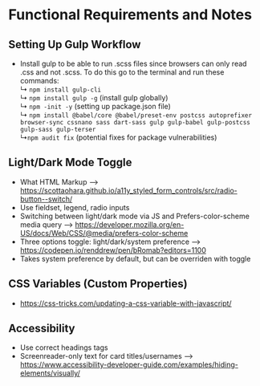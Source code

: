 # Functional Requirements and Notes

## Setting Up Gulp Workflow

- Install gulp to be able to run .scss files since browsers can only read .css and not .scss. To do this go to the terminal and run these commands:
  <br>
  ↳ `npm install gulp-cli`
  <br>
  ↳ `npm install gulp -g` (install gulp globally)
  <br>
  ↳ `npm -init -y` (setting up package.json file)
  <br>
  ↳ `npm install @babel/core @babel/preset-env postcss autoprefixer browser-sync cssnano sass dart-sass gulp gulp-babel gulp-postcss gulp-sass gulp-terser`<br>
  ↳`npm audit fix` (potential fixes for package vulnerabilities)

## Light/Dark Mode Toggle

- What HTML Markup --> https://scottaohara.github.io/a11y_styled_form_controls/src/radio-button--switch/
- Use fieldset, legend, radio inputs
- Switching between light/dark mode via JS and Prefers-color-scheme media query --> https://developer.mozilla.org/en-US/docs/Web/CSS/@media/prefers-color-scheme
- Three options toggle: light/dark/system preference --> https://codepen.io/renddrew/pen/bRomab?editors=1100
- Takes system preference by default, but can be overriden with toggle

## CSS Variables (Custom Properties)

- https://css-tricks.com/updating-a-css-variable-with-javascript/

## Accessibility

- Use correct headings tags
- Screenreader-only text for card titles/usernames --> https://www.accessibility-developer-guide.com/examples/hiding-elements/visually/
